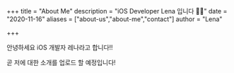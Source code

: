 +++
title = "About Me"
description = "iOS Developer Lena 입니다 🙌🏻"
date = "2020-11-16"
aliases = ["about-us","about-me","contact"]
author = "Lena"

+++

안녕하세요 iOS 개발자 레나라고 합니다!!

곧 저에 대한 소개를 업로드 할 예정입니다!